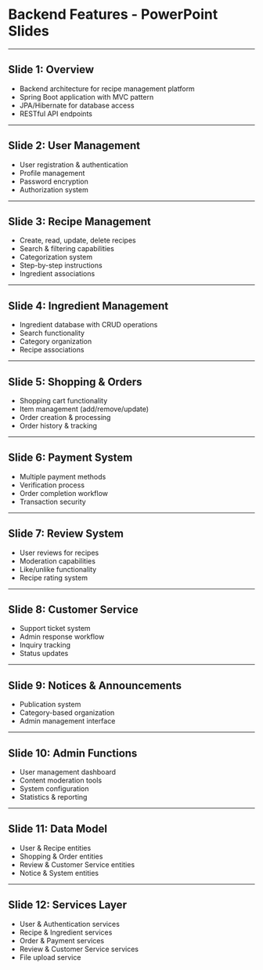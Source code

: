 # Backend Features - PowerPoint Slides

---
## Slide 1: Overview
- Backend architecture for recipe management platform
- Spring Boot application with MVC pattern
- JPA/Hibernate for database access
- RESTful API endpoints

---
## Slide 2: User Management
- User registration & authentication
- Profile management
- Password encryption
- Authorization system

---
## Slide 3: Recipe Management
- Create, read, update, delete recipes
- Search & filtering capabilities
- Categorization system
- Step-by-step instructions
- Ingredient associations

---
## Slide 4: Ingredient Management
- Ingredient database with CRUD operations
- Search functionality
- Category organization
- Recipe associations

---
## Slide 5: Shopping & Orders
- Shopping cart functionality
- Item management (add/remove/update)
- Order creation & processing
- Order history & tracking

---
## Slide 6: Payment System
- Multiple payment methods
- Verification process
- Order completion workflow
- Transaction security

---
## Slide 7: Review System
- User reviews for recipes
- Moderation capabilities
- Like/unlike functionality
- Recipe rating system

---
## Slide 8: Customer Service
- Support ticket system
- Admin response workflow
- Inquiry tracking
- Status updates

---
## Slide 9: Notices & Announcements
- Publication system
- Category-based organization
- Admin management interface

---
## Slide 10: Admin Functions
- User management dashboard
- Content moderation tools
- System configuration
- Statistics & reporting

---
## Slide 11: Data Model
- User & Recipe entities
- Shopping & Order entities
- Review & Customer Service entities
- Notice & System entities

---
## Slide 12: Services Layer
- User & Authentication services
- Recipe & Ingredient services
- Order & Payment services
- Review & Customer Service services
- File upload service
